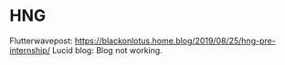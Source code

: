 # HNG

Flutterwavepost: https://blackonlotus.home.blog/2019/08/25/hng-pre-internship/
Lucid blog: Blog not working.